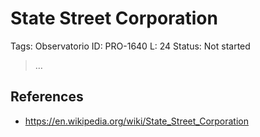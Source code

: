 # State Street Corporation

Tags: Observatorio
ID: PRO-1640
L: 24
Status: Not started

> …
> 

## References

- https://en.wikipedia.org/wiki/State_Street_Corporation